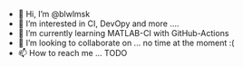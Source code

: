 - 👋 Hi, I’m @blwlmsk
- 👀 I’m interested in CI, DevOpy and more ....
- 🌱 I’m currently learning MATLAB-CI with GitHub-Actions
- 💞️ I’m looking to collaborate on ... no time at the moment :(
- 📫 How to reach me ... TODO

<!---
blwlmsk/blwlmsk is a ✨ special ✨ repository because its `README.md` (this file) appears on your GitHub profile.
You can click the Preview link to take a look at your changes.
--->
